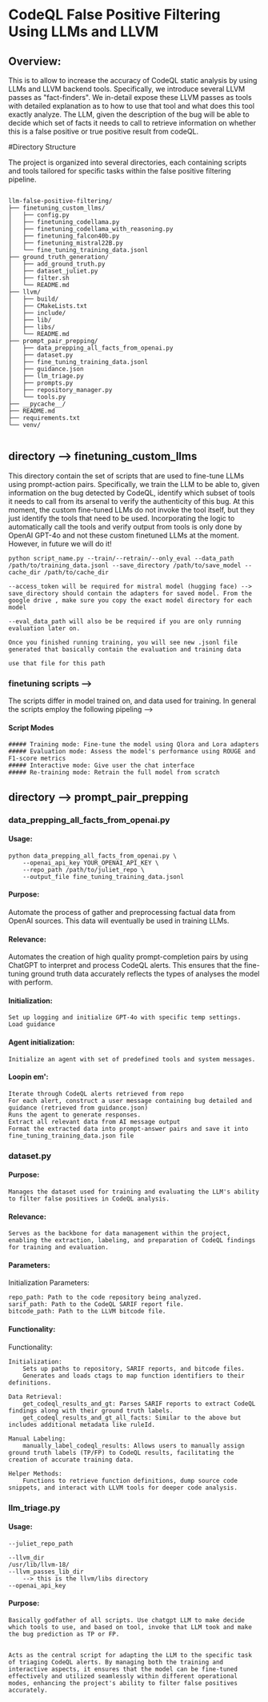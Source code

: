 # CodeQL False Positive Filtering Using LLMs and LLVM

## Overview:
This is to allow to increase the accuracy of CodeQL static analysis by using LLMs and LLVM backend tools. Specifically, we introduce several LLVM passes as "fact-finders". We in-detail expose these LLVM passes as tools with detailed explanation as to how to use that tool and what does this tool exactly analyze. The LLM, given the description of the bug will be able to decide which set of facts it needs to call to retrieve information on whether this is a false positive or true positive result from codeQL.

#Directory Structure

The project is organized into several directories, each containing scripts and tools tailored for specific tasks within the false positive filtering pipeline.
```aiignore

llm-false-positive-filtering/
├── finetuning_custom_llms/
│   ├── config.py
│   ├── finetuning_codellama.py
│   ├── finetuning_codellama_with_reasoning.py
│   ├── finetuning_falcon40b.py
│   ├── finetuning_mistral22B.py
│   └── fine_tuning_training_data.jsonl
├── ground_truth_generation/
│   ├── add_ground_truth.py
│   ├── dataset_juliet.py
│   ├── filter.sh
│   └── README.md
├── llvm/
│   ├── build/
│   ├── CMakeLists.txt
│   ├── include/
│   ├── lib/
│   ├── libs/
│   └── README.md
├── prompt_pair_prepping/
│   ├── data_prepping_all_facts_from_openai.py
│   ├── dataset.py
│   ├── fine_tuning_training_data.jsonl
│   ├── guidance.json
│   ├── llm_triage.py
│   ├── prompts.py
│   ├── repository_manager.py
│   └── tools.py
├── __pycache__/
├── README.md
├── requirements.txt
└── venv/


```

## directory --> finetuning_custom_llms

This directory contain the set of scripts that are used to fine-tune LLMs using prompt-action pairs.
Specifically, we train the LLM to be able to, given information on the bug detected by CodeQL, identify which subset of tools it needs to call from its arsenal to verify the authenticity of this bug.
At this moment, the custom fine-tuned LLMs do not invoke the tool itself, but they just identify the tools that need to be used. 
Incorporating the logic to automatically call the tools and verify output from tools is only done by OpenAI GPT-4o and not these custom finetuned LLMs at the moment.
However, in future we will do it!

```aiignore
python script_name.py --train/--retrain/--only_eval --data_path /path/to/training_data.jsonl --save_directory /path/to/save_model --cache_dir /path/to/cache_dir

--access_token will be required for mistral model (hugging face) -->  
save_directory should contain the adapters for saved model. From the google drive , make sure you copy the exact model directory for each model

--eval_data_path will also be be required if you are only running evaluation later on.

Once you finished running training, you will see new .jsonl file generated that basically contain the evaluation and training data

use that file for this path
```

### finetuning scripts -->

The scripts differ in model trained on, and data used for training. 
In general the scripts employ the following pipeling -->

#### Script Modes 
    ##### Training mode: Fine-tune the model using Qlora and Lora adapters
    ##### Evaluation mode: Assess the model's performance using ROUGE and F1-score metrics
    ##### Interactive mode: Give user the chat interface 
    ##### Re-training mode: Retrain the full model from scratch

## directory --> prompt_pair_prepping

### data_prepping_all_facts_from_openai.py

#### Usage: 
```aiignore
python data_prepping_all_facts_from_openai.py \
    --openai_api_key YOUR_OPENAI_API_KEY \
    --repo_path /path/to/juliet_repo \
    --output_file fine_tuning_training_data.jsonl

```
#### Purpose: 
Automate the process of gather and preprocessing factual data from OpenAI sources. This data will eventually be used in training LLMs.

#### Relevance: 
Automates the creation of high quality prompt-completion pairs by using ChatGPT to interpret and process CodeQL alerts. This ensures that the fine-tuning ground truth data accurately reflects the types of analyses the model with perform.

#### Initialization:
    Set up logging and initialize GPT-4o with specific temp settings.
    Load guidance
#### Agent initialization:
    Initialize an agent with set of predefined tools and system messages.
#### Loopin em':
    Iterate through CodeQL alerts retrieved from repo
    For each alert, construct a user message containing bug detailed and guidance (retrieved from guidance.json)
    Runs the agent to generate responses.
    Extract all relevant data from AI message output
    Format the extracted data into prompt-answer pairs and save it into fine_tuning_training_data.json file

### dataset.py
#### Purpose:
    Manages the dataset used for training and evaluating the LLM's ability to filter false positives in CodeQL analysis.

#### Relevance:
    Serves as the backbone for data management within the project, enabling the extraction, labeling, and preparation of CodeQL findings for training and evaluation.

#### Parameters:
Initialization Parameters:

    repo_path: Path to the code repository being analyzed.
    sarif_path: Path to the CodeQL SARIF report file.
    bitcode_path: Path to the LLVM bitcode file.

#### Functionality: 
Functionality:

    Initialization:
        Sets up paths to repository, SARIF reports, and bitcode files.
        Generates and loads ctags to map function identifiers to their definitions.

    Data Retrieval:
        get_codeql_results_and_gt: Parses SARIF reports to extract CodeQL findings along with their ground truth labels.
        get_codeql_results_and_gt_all_facts: Similar to the above but includes additional metadata like ruleId.

    Manual Labeling:
        manually_label_codeql_results: Allows users to manually assign ground truth labels (TP/FP) to CodeQL results, facilitating the creation of accurate training data.

    Helper Methods:
        Functions to retrieve function definitions, dump source code snippets, and interact with LLVM tools for deeper code analysis.

### llm_triage.py
#### Usage: 

```aiignore
--juliet_repo_path

--llvm_dir
/usr/lib/llvm-18/
--llvm_passes_lib_dir
    --> this is the llvm/libs directory
--openai_api_key
```
#### Purpose:

    Basically godfather of all scripts. Use chatgpt LLM to make decide which tools to use, and based on tool, invoke that LLM took and make the bug prediction as TP or FP.


    Acts as the central script for adapting the LLM to the specific task of triaging CodeQL alerts. By managing both the training and interactive aspects, it ensures that the model can be fine-tuned effectively and utilized seamlessly within different operational modes, enhancing the project's ability to filter false positives accurately.
